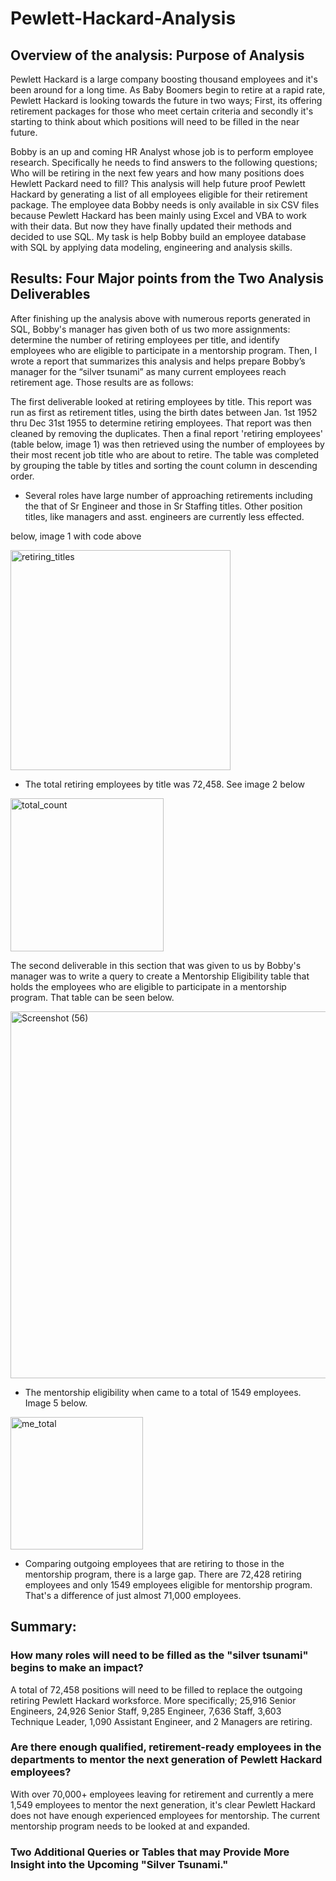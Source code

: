 # Pewlett-Hackard-Analysis

## Overview of the analysis: Purpose of Analysis

Pewlett Hackard is a large company boosting thousand employees and it's been around for a long time. As Baby Boomers begin to retire at a rapid rate, Pewlett Hackard is looking towards the future in two ways; First, its offering retirement packages for those who meet certain criteria and secondly it's starting to think about which positions will need to be filled in the near future. 

Bobby is an up and coming HR Analyst whose job is to perform employee research. Specifically he needs to find answers to the following questions; Who will be retiring in the next few years and how many positions does Hewlett Packard need to fill? This analysis will help future proof Pewlett Hackard by generating a list of all employees eligible for their retirement package. The employee data Bobby needs is only available in six CSV files because Pewlett Hackard has been mainly using Excel and VBA to work with their data. But now they have finally updated their methods and decided to use SQL. My task is help Bobby build an employee database with SQL by applying data modeling, engineering and analysis skills.


## Results: Four Major points from the Two Analysis Deliverables

After finishing up the analysis above with numerous reports generated in SQL, Bobby's manager has given both of us two more assignments: determine the number of retiring employees per title, and identify employees who are eligible to participate in a mentorship program. Then, I wrote a report that summarizes this analysis and helps prepare Bobby’s manager for the “silver tsunami” as many current employees reach retirement age. Those results are as follows:

The first deliverable looked at retiring employees by title. This report was run as first as retirement titles, using the birth dates between Jan. 1st 1952 thru Dec 31st 1955 to determine retiring employees. That report was then cleaned by removing the duplicates. Then a final report 'retiring employees' (table below, image 1) was then retrieved using the number of employees by their most recent job title who are about to retire. The table was completed by grouping the table by titles and sorting the count column in descending order. 

* Several roles have large number of approaching retirements including the that of Sr Engineer and those in Sr Staffing titles. Other position titles, like managers and asst. engineers are currently less effected. 

below, image 1 with code above

<img width="352" alt="retiring_titles" src="https://user-images.githubusercontent.com/102890151/169722142-563e39e7-d84b-4393-9a62-dbd231c3a644.png">


* The total retiring employees by title was 72,458. See image 2 below 

<img width="245" alt="total_count" src="https://user-images.githubusercontent.com/102890151/169722814-93b35593-9d1b-452e-8294-ca66e225ac25.png">

The second deliverable in this section that was given to us by Bobby's manager was to write a query to create a Mentorship Eligibility table that holds the employees who are eligible to participate in a mentorship program. That table can be seen below.

<img width="587" alt="Screenshot (56)" src="https://user-images.githubusercontent.com/102890151/169675932-740bacc7-1e71-4ba4-9369-7a4ecff83b23.png">

* The mentorship eligibility when came to a total of 1549 employees. Image 5 below. 

<img width="212" alt="me_total" src="https://user-images.githubusercontent.com/102890151/169723156-2ddb3f0c-f0f8-42fc-b93e-7b489d3cd4d8.png">

* Comparing outgoing employees that are retiring to those in the mentorship program, there is a large gap. There are 72,428 retiring employees and only 1549 employees eligible for mentorship program. That's a difference of just almost 71,000 employees. 

## Summary: 

### How many roles will need to be filled as the "silver tsunami" begins to make an impact?
A total of 72,458 positions will need to be filled to replace the outgoing retiring Pewlett Hackard worksforce. More specifically; 25,916 Senior Engineers, 24,926 Senior Staff, 9,285 Engineer, 7,636 Staff, 3,603 Technique Leader, 1,090 Assistant Engineer, and 2 Managers are retiring.


### Are there enough qualified, retirement-ready employees in the departments to mentor the next generation of Pewlett Hackard employees?
With over 70,000+ employees leaving for retirement and currently a mere 1,549 employees to mentor the next generation, it's clear Pewlett Hackard does not have enough experienced employees for mentorship. The current mentorship program needs to be looked at and expanded.


### Two Additional Queries or Tables that may Provide More Insight into the Upcoming "Silver Tsunami."




